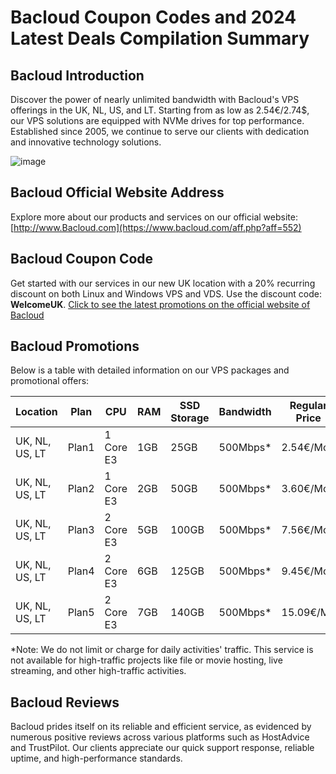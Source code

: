 # Bacloud Coupon Codes and 2024 Latest Deals Compilation Summary

## Bacloud Introduction
Discover the power of nearly unlimited bandwidth with Bacloud's VPS offerings in the UK, NL, US, and LT. Starting from as low as 2.54€/2.74$, our VPS solutions are equipped with NVMe drives for top performance. Established since 2005, we continue to serve our clients with dedication and innovative technology solutions.

![image](https://github.com/indazidrible/Bacloud/assets/167734948/4d31c34e-ee03-4a89-b3e0-41f8f73922ea)

## Bacloud Official Website Address
Explore more about our products and services on our official website:
[http://www.Bacloud.com](https://www.bacloud.com/aff.php?aff=552)

## Bacloud Coupon Code
Get started with our services in our new UK location with a 20% recurring discount on both Linux and Windows VPS and VDS. Use the discount code: **WelcomeUK**.
[Click to see the latest promotions on the official website of Bacloud](https://www.bacloud.com/aff.php?aff=552)

## Bacloud Promotions
Below is a table with detailed information on our VPS packages and promotional offers:

| Location | Plan        | CPU       | RAM  | SSD Storage | Bandwidth   | Regular Price | Promotional Price | Coupon Code |
|----------|-------------|-----------|------|-------------|-------------|---------------|-------------------|-------------|
| UK, NL, US, LT | Plan1       | 1 Core E3 | 1GB  | 25GB        | 500Mbps*    | 2.54€/Mo      | 2.03€/Mo          | WelcomeUK   |
| UK, NL, US, LT | Plan2       | 1 Core E3 | 2GB  | 50GB        | 500Mbps*    | 3.60€/Mo      | 2.88€/Mo          | WelcomeUK   |
| UK, NL, US, LT | Plan3       | 2 Core E3 | 5GB  | 100GB       | 500Mbps*    | 7.56€/Mo      | 6.05€/Mo          | WelcomeUK   |
| UK, NL, US, LT | Plan4       | 2 Core E3 | 6GB  | 125GB       | 500Mbps*    | 9.45€/Mo      | 7.56€/Mo          | WelcomeUK   |
| UK, NL, US, LT | Plan5       | 2 Core E3 | 7GB  | 140GB       | 500Mbps*    | 15.09€/Mo     | 12.07€/Mo         | WelcomeUK   |

*Note: We do not limit or charge for daily activities' traffic. This service is not available for high-traffic projects like file or movie hosting, live streaming, and other high-traffic activities.

## Bacloud Reviews
Bacloud prides itself on its reliable and efficient service, as evidenced by numerous positive reviews across various platforms such as HostAdvice and TrustPilot. Our clients appreciate our quick support response, reliable uptime, and high-performance standards.


